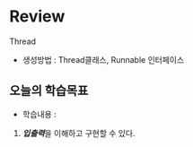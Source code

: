# Review
Thread
- 생성방법 : Thread클래스, Runnable 인터페이스


## 오늘의 학습목표
- 학습내용 :
1) ***입출력***을 이해하고 구현할 수 있다.
